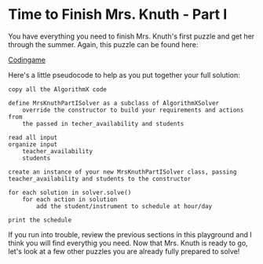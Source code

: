 # Time to Finish Mrs. Knuth - Part I

You have everything you need to finish Mrs. Knuth's first puzzle and get her through the summer. Again, this puzzle can be found here:

[Codingame](https://www.codingame.com/contribute/view/94231c8a12567007bde24553f6a9e3de55981)

Here's a little pseudocode to help as you put together your full solution:

```text
copy all the AlgorithmX code

define MrsKnuthPartISolver as a subclass of AlgorithmXSolver
    override the constructor to build your requirements and actions from
    the passed in techer_availability and students

read all input
organize input
    teacher_availability
    students

create an instance of your new MrsKnuthPartISolver class, passing teacher_availability and students to the constructor

for each solution in solver.solve()
    for each action in solution
        add the student/instrument to schedule at hour/day

print the schedule
```

If you run into trouble, review the previous sections in this playground and I think you will find everythig you need. Now that Mrs. Knuth is ready to go, let's look at a few other puzzles you are already fully prepared to solve!
